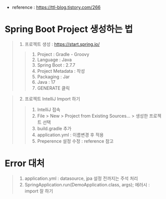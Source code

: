 - reference : https://ttl-blog.tistory.com/266

# Spring Boot Project 생성하는 법

> 1. 프로젝트 생성 : https://start.spring.io/
>> 1. Project : Gradle - Groovy <br>
>> 2. Language : Java <br>
>> 3. Spring Boot : 2.7.7 <br>
>> 4. Project Metadata : 작성 <br>
>> 5. Packaging : Jar <br>
>> 6. Java : 17 <br>
>> 7. GENERATE 클릭 <br>

> 2. 프로젝트 IntelliJ Import 하기
>> 1. IntelliJ 접속
>> 2. File > New > Project from Existing Sources... > 생성한 프로젝트 선택
>> 3. build.gradle 추가
>> 4. application.yml : 이름변경 후 적용
>> 5. Preperence 설정 수정 : reference 참고


# Error 대처
> 1. application.yml : datasource, jpa 설정 전까지는 주석 처리
> 2. SpringApplication.run(DemoApplication.class, args); 에러시 : import 잘 하기
